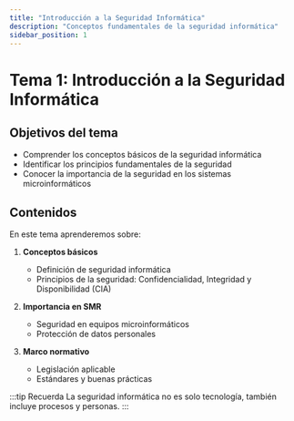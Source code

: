 ```yaml
---
title: "Introducción a la Seguridad Informática"
description: "Conceptos fundamentales de la seguridad informática"
sidebar_position: 1
---
```


# Tema 1: Introducción a la Seguridad Informática

## Objetivos del tema

- Comprender los conceptos básicos de la seguridad informática
- Identificar los principios fundamentales de la seguridad
- Conocer la importancia de la seguridad en los sistemas microinformáticos

## Contenidos

En este tema aprenderemos sobre:

1. **Conceptos básicos**
   - Definición de seguridad informática
   - Principios de la seguridad: Confidencialidad, Integridad y Disponibilidad (CIA)

2. **Importancia en SMR**
   - Seguridad en equipos microinformáticos
   - Protección de datos personales

3. **Marco normativo**
   - Legislación aplicable
   - Estándares y buenas prácticas

:::tip Recuerda
La seguridad informática no es solo tecnología, también incluye procesos y personas.
:::
